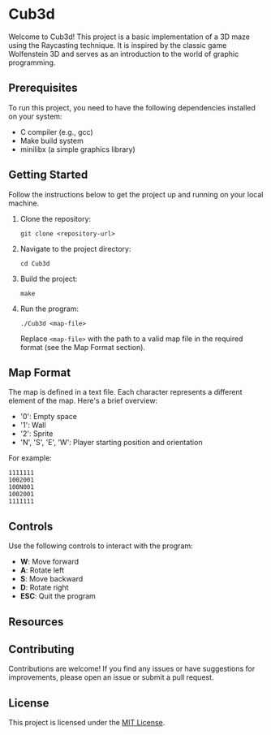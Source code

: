 # Cub3d

Welcome to Cub3d! This project is a basic implementation of a 3D maze using the Raycasting technique. It is inspired by the classic game Wolfenstein 3D and serves as an introduction to the world of graphic programming.

## Prerequisites

To run this project, you need to have the following dependencies installed on your system:

- C compiler (e.g., gcc)
- Make build system
- minilibx (a simple graphics library)

## Getting Started

Follow the instructions below to get the project up and running on your local machine.

1. Clone the repository:

   ```shell
   git clone <repository-url>
   ```

2. Navigate to the project directory:

   ```shell
   cd Cub3d
   ```

3. Build the project:

   ```shell
   make
   ```

4. Run the program:

   ```shell
   ./Cub3d <map-file>
   ```

   Replace `<map-file>` with the path to a valid map file in the required format (see the Map Format section).

## Map Format

The map is defined in a text file. Each character represents a different element of the map. Here's a brief overview:

- '0': Empty space
- '1': Wall
- '2': Sprite
- 'N', 'S', 'E', 'W': Player starting position and orientation

For example:

```
1111111
1002001
100N001
1002001
1111111
```

## Controls

Use the following controls to interact with the program:

- **W**: Move forward
- **A**: Rotate left
- **S**: Move backward
- **D**: Rotate right
- **ESC**: Quit the program

## Resources


## Contributing

Contributions are welcome! If you find any issues or have suggestions for improvements, please open an issue or submit a pull request.

## License

This project is licensed under the [MIT License](LICENSE).